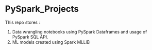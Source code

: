 # PySpark_Projects
This repo stores :
1. Data wrangling notebooks using PySpark Dataframes and usage of PySpark SQL API.
2. ML models created using Spark MLLIB

